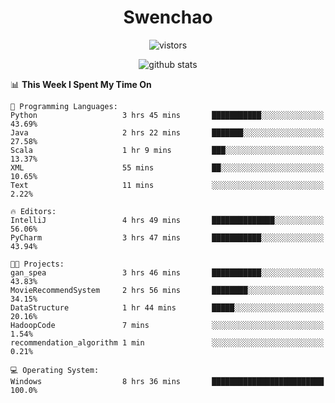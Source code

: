 <h1 align="center">Swenchao</h3>

<p align="center">
  <img src="https://visitor-badge.glitch.me/badge?page_id=Swenchao" alt="vistors" />
</p>

<p align="center">
  <img src="https://github-readme-stats.vercel.app/api?username=Swenchao&count_private=true&show_icons=true&theme=vue-dark&hide_title=true" alt="github stats" />
</p>

<!--START_SECTION:waka-->
📊 **This Week I Spent My Time On** 

```text
💬 Programming Languages: 
Python                   3 hrs 45 mins       ███████████░░░░░░░░░░░░░░   43.69% 
Java                     2 hrs 22 mins       ███████░░░░░░░░░░░░░░░░░░   27.58% 
Scala                    1 hr 9 mins         ███░░░░░░░░░░░░░░░░░░░░░░   13.37% 
XML                      55 mins             ██░░░░░░░░░░░░░░░░░░░░░░░   10.65% 
Text                     11 mins             ░░░░░░░░░░░░░░░░░░░░░░░░░   2.22%

🔥 Editors: 
IntelliJ                 4 hrs 49 mins       ██████████████░░░░░░░░░░░   56.06% 
PyCharm                  3 hrs 47 mins       ███████████░░░░░░░░░░░░░░   43.94%

🐱‍💻 Projects: 
gan_spea                 3 hrs 46 mins       ███████████░░░░░░░░░░░░░░   43.83% 
MovieRecommendSystem     2 hrs 56 mins       ████████░░░░░░░░░░░░░░░░░   34.15% 
DataStructure            1 hr 44 mins        █████░░░░░░░░░░░░░░░░░░░░   20.16% 
HadoopCode               7 mins              ░░░░░░░░░░░░░░░░░░░░░░░░░   1.54% 
recommendation_algorithm 1 min               ░░░░░░░░░░░░░░░░░░░░░░░░░   0.21%

💻 Operating System: 
Windows                  8 hrs 36 mins       █████████████████████████   100.0%

```


<!--END_SECTION:waka-->
